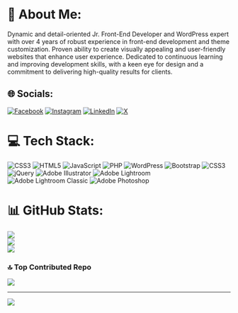 # 💫 About Me:
Dynamic and detail-oriented Jr. Front-End Developer and WordPress expert with over 4 years of robust experience in front-end development and theme customization. Proven ability to create visually appealing and user-friendly websites that enhance user experience. Dedicated to continuous learning and improving development skills, with a keen eye for design and a commitment to delivering high-quality results for clients.


## 🌐 Socials:
[![Facebook](https://img.shields.io/badge/Facebook-%231877F2.svg?logo=Facebook&logoColor=white)](https://facebook.com/DevAsaduzzaman1) [![Instagram](https://img.shields.io/badge/Instagram-%23E4405F.svg?logo=Instagram&logoColor=white)](https://instagram.com/devasaduzzaman1) [![LinkedIn](https://img.shields.io/badge/LinkedIn-%230077B5.svg?logo=linkedin&logoColor=white)](https://linkedin.com/in/dev-asaduzzaman) [![X](https://img.shields.io/badge/X-black.svg?logo=X&logoColor=white)](https://x.com/@dev_asaduzzaman) 

# 💻 Tech Stack:
![CSS3](https://img.shields.io/badge/css3-%231572B6.svg?style=for-the-badge&logo=css3&logoColor=white) ![HTML5](https://img.shields.io/badge/html5-%23E34F26.svg?style=for-the-badge&logo=html5&logoColor=white) ![JavaScript](https://img.shields.io/badge/javascript-%23323330.svg?style=for-the-badge&logo=javascript&logoColor=%23F7DF1E) ![PHP](https://img.shields.io/badge/php-%23777BB4.svg?style=for-the-badge&logo=php&logoColor=white) ![WordPress](https://img.shields.io/badge/WordPress-%23117AC9.svg?style=for-the-badge&logo=WordPress&logoColor=white) ![Bootstrap](https://img.shields.io/badge/bootstrap-%238511FA.svg?style=for-the-badge&logo=bootstrap&logoColor=white) ![CSS3](https://img.shields.io/badge/css3-%231572B6.svg?style=for-the-badge&logo=css3&logoColor=white) ![jQuery](https://img.shields.io/badge/jquery-%230769AD.svg?style=for-the-badge&logo=jquery&logoColor=white) ![Adobe Illustrator](https://img.shields.io/badge/adobe%20illustrator-%23FF9A00.svg?style=for-the-badge&logo=adobe%20illustrator&logoColor=white) ![Adobe Lightroom](https://img.shields.io/badge/Adobe%20Lightroom-31A8FF.svg?style=for-the-badge&logo=Adobe%20Lightroom&logoColor=white) ![Adobe Lightroom Classic](https://img.shields.io/badge/Adobe%20Lightroom%20Classic-31A8FF.svg?style=for-the-badge&logo=Adobe%20Lightroom%20Classic&logoColor=white) ![Adobe Photoshop](https://img.shields.io/badge/adobe%20photoshop-%2331A8FF.svg?style=for-the-badge&logo=adobe%20photoshop&logoColor=white)
# 📊 GitHub Stats:
![](https://github-readme-stats.vercel.app/api?username=dev-asaduzzaman&theme=dark&hide_border=false&include_all_commits=true&count_private=true)<br/>
![](https://github-readme-streak-stats.herokuapp.com/?user=dev-asaduzzaman&theme=dark&hide_border=false)<br/>
![](https://github-readme-stats.vercel.app/api/top-langs/?username=dev-asaduzzaman&theme=dark&hide_border=false&include_all_commits=true&count_private=true&layout=compact)

### 🔝 Top Contributed Repo
![](https://github-contributor-stats.vercel.app/api?username=dev-asaduzzaman&limit=5&theme=dark&combine_all_yearly_contributions=true)

---
[![](https://visitcount.itsvg.in/api?id=dev-asaduzzaman&icon=0&color=0)](https://visitcount.itsvg.in)

<!-- Proudly created with GPRM ( https://gprm.itsvg.in ) -->
